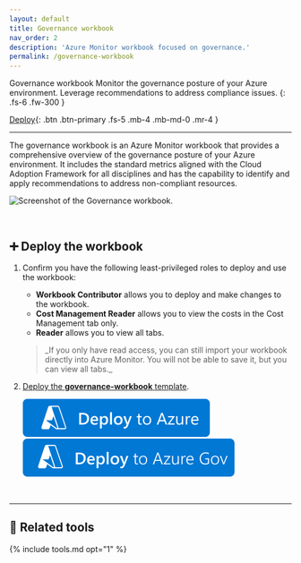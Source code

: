 ```yaml
---
layout: default
title: Governance workbook
nav_order: 2
description: 'Azure Monitor workbook focused on governance.'
permalink: /governance-workbook
---
```


<span class="fs-9 d-block mb-4">Governance workbook</span>
Monitor the governance posture of your Azure environment. Leverage recommendations to address compliance issues.
{: .fs-6 .fw-300 }

[Deploy](#-deploy-the-workbook){: .btn .btn-primary .fs-5 .mb-4 .mb-md-0 .mr-4 }
<!--
[Learn more](./details.md){: .btn .fs-5 .mb-4 .mb-md-0 .mr-4 }
-->

---

The governance workbook is an Azure Monitor workbook that provides a comprehensive overview of the governance posture of your Azure environment. It includes the standard metrics aligned with the Cloud Adoption Framework for all disciplines and has the capability to identify and apply recommendations to address non-compliant resources.

![Screenshot of the Governance workbook](https://github.com/microsoft/finops-toolkit/assets/399533/1710cf38-b0ef-4cdf-a30f-dde03dc7f1bf).

<br>

## ➕ Deploy the workbook

1. Confirm you have the following least-privileged roles to deploy and use the workbook:

   - **Workbook Contributor** allows you to deploy and make changes to the workbook.
   - **Cost Management Reader** allows you to view the costs in the Cost Management tab only.
   - **Reader** allows you to view all tabs.

   <blockquote class="tip" markdown="1">
     _If you only have read access, you can still import your workbook directly into Azure Monitor. You will not be able to save it, but you can view all tabs._
   </blockquote>

2. [Deploy the **governance-workbook** template](../../_resources/deploy.md).

   [![Deploy To Azure](https://raw.githubusercontent.com/Azure/azure-quickstart-templates/master/1-CONTRIBUTION-GUIDE/images/deploytoazure.svg?sanitize=true)](https://portal.azure.com/#create/Microsoft.Template/uri/https%3A%2F%2Fmicrosoft.github.io%2Ffinops-toolkit%2Fdeploy%2Fgovernance-workbook-latest.json/createUIDefinitionUri/https%3A%2F%2Fmicrosoft.github.io%2Ffinops-toolkit%2Fdeploy%2Fgovernance-workbook-latest.ui.json) &nbsp; [![Deploy To Azure US Gov](https://raw.githubusercontent.com/Azure/azure-quickstart-templates/master/1-CONTRIBUTION-GUIDE/images/deploytoazuregov.svg?sanitize=true)](https://portal.azure.us/#create/Microsoft.Template/uri/https%3A%2F%2Fmicrosoft.github.io%2Ffinops-toolkit%2Fdeploy%2Fgovernance-workbook-latest.json/createUIDefinitionUri/https%3A%2F%2Fmicrosoft.github.io%2Ffinops-toolkit%2Fdeploy%2Fgovernance-workbook-latest.ui.json)

<br>

---

## 🧰 Related tools

{% include tools.md opt="1" %}

<br>
